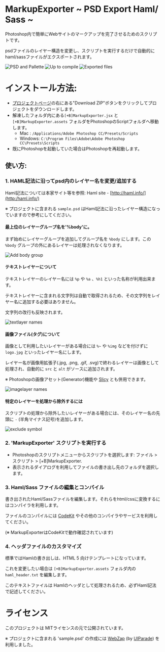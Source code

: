 MarkupExporter   ~ PSD Export Haml/ Sass ~
=====================

Photoshop内で簡単にWebサイトのマークアップを完了させるためのスクリプトです。

psdファイルのレイヤー構造を変更し、スクリプトを実行するだけで自動的にhaml/sassファイルがエクスポートされます。

![PSD and Pallette](https://dl.dropboxusercontent.com/u/15492792/github_resources/psd_and_palette_jp.jpg)
![Up to compile](https://dl.dropboxusercontent.com/u/15492792/github_resources/psd_to_compile.png)
![Exported files](https://dl.dropboxusercontent.com/u/15492792/github_resources/exported_files_jp.jpg)

# インストール方法:

* [プロジェクトページ](https://github.com/Jacminik/PSD-Export-Haml-Sass)の右にある"Download ZIP"ボタンをクリックしてプロジェクトをダウンロードします。
* 解凍したフォルダ内にある`[+B]MarkupExporter.jsx` と `[+B]MarkupExporter.assets` フォルダをPhotoshopのScriptフォルダへ移動します。
	* Mac : 		`/Applications/Adobe Photoshop CC/Presets/Scripts`
	* Windows:	`C:\Program Files\Adobe\Adobe Photoshop CC\Presets\Scripts`
* 既にPhotoshopを起動していた場合はPhotoshopを再起動します。

## 使い方:
### 1. HAML記法に沿ってpsd内のレイヤー名を変更/追加する
Haml記法については本家サイト等を参照:
	Haml site -  [http://haml.info/](http:/haml.info/)
 
※ プロジェクトに含まれる `sample.psd` はHaml記法に沿ったレイヤー構造になっていますので参考にしてください。

#### 最上位のレイヤーグループ名を'%body'に。
まず始めにレイヤーグループを追加してグループ名を `%body` にします。この `%body` グループの外にあるレイヤーは処理されなくなります。

![Add body group](https://dl.dropboxusercontent.com/u/15492792/github_resources/add_body_jp.png)


#### テキストレイヤーについて
テキストレイヤーのレイヤー名には `%p` や `%a` 、`%h1` といった名称が利用出来ます。

テキストレイヤーに含まれる文字列は自動で取得されるため、その文字列をレイヤー名に追加する必要はありません。

文字列の改行も反映されます。

![textlayer names](https://dl.dropboxusercontent.com/u/15492792/github_resources/textlayer_jp.png)

#### 画像ファイル(<img>タグ)について
画像として利用したいレイヤーがある場合には `%~` や `%img` などを付けずに `logo.jpg` といったレイヤー名にします。


レイヤー名が画像用拡張子(.jpg, .png, .gif, .svg)で終わるレイヤーは画像として処理され、自動的に `src` と `alt` がソースに追加されます。

※ Photoshopの画像アセット(Generator)機能や [Slicy](http://macrabbit.com/slicy/) とも併用できます。

![imagelayer names](https://dl.dropboxusercontent.com/u/15492792/github_resources/imagelayer_jp.png)

#### 特定のレイヤーを処理から除外するには
スクリプトの処理から除外したいレイヤーがある場合には、そのレイヤー名の先頭に `-` (半角マイナス記号)を追加します。

![exclude symbol](https://dl.dropboxusercontent.com/u/15492792/github_resources/exclude_symbol_jp.png)

### 2. 'MarkupExporter' スクリプトを実行する
* Photoshopのスクリプトメニューからスクリプトを選択します: ファイル > スクリプト > [+B]MarkupExporter.
* 表示されるダイアログを利用してファイルの書き出し先のフォルダを選択します。


### 3. Haml/Sass ファイルの編集とコンパイル
書き出されたHaml/Sassファイルを編集します。それらをhtml/cssに変換するにはコンパイラを利用します。

ファイルのコンパイルには [CodeKit](https://incident57.com/codekit/) やその他のコンパイラやサービスを利用してください。

(※ MarkupExporterはCodeKitで動作確認されています)

### 4. ヘッダファイルのカスタマイズ
標準ではHamlの書き出しは、HTML 5 向けテンプレートになっています。

これを変更したい場合は `[+B]MarkupExporter.assets` フォルダ内の `haml_header.txt` を編集します。

このテキストファイルは Hamlのヘッダとして処理されるため、必ずHaml記法で記述してください。

# ライセンス

このプロジェクトは MITライセンスの元で公開されています。

※ プロジェクトに含まれる 'sample.psd' の作成には [WebZap](http://webzap.uiparade.com/) (by [UIParade](http://www.uiparade.com/)) を利用しました。
